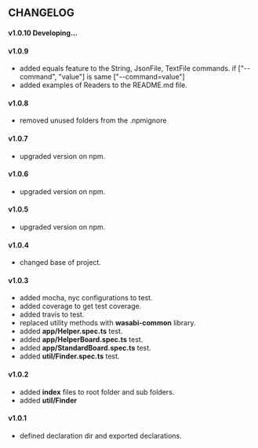 ## CHANGELOG

#### v1.0.10 Developing...

#### v1.0.9
* added equals feature to the String, JsonFile, TextFile commands. 
if ["--command", "value"] is same ["--command=value"] 
* added examples of Readers to the README.md file.

#### v1.0.8 
* removed unused folders from the .npmignore

#### v1.0.7
* upgraded version on npm.

#### v1.0.6
* upgraded version on npm.

#### v1.0.5
* upgraded version on npm.

#### v1.0.4
* changed base of project.

#### v1.0.3
* added mocha, nyc configurations to test.
* added coverage to get test coverage.
* added travis to test.
* replaced utility methods with **wasabi-common** library.
* added **app/Helper.spec.ts** test.
* added **app/HelperBoard.spec.ts** test.
* added **app/StandardBoard.spec.ts** test.
* added **util/Finder.spec.ts** test.

#### v1.0.2
* added **index** files to root folder and sub folders.
* added **util/Finder**

#### v1.0.1
* defined declaration dir and exported declarations.

